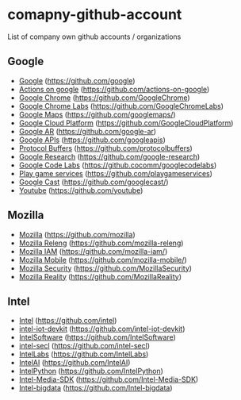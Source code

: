 # comapny-github-account
List of company own github accounts / organizations

## Google
  - [Google](https://github.com/google) (https://github.com/google)
  - [Actions on google](https://github.com/actions-on-google) (https://github.com/actions-on-google)
  - [Google Chrome](https://github.com/GoogleChrome) (https://github.com/GoogleChrome)
  - [Google Chrome Labs](https://github.com/GoogleChromeLabs) (https://github.com/GoogleChromeLabs)
  - [Google Maps](https://github.com/googlemaps/) (https://github.com/googlemaps/)
  - [Google Cloud Platform](https://github.com/GoogleCloudPlatform) (https://github.com/GoogleCloudPlatform)
  - [Google AR](https://github.com/google-ar) (https://github.com/google-ar)
  - [Google APIs](https://github.com/googleapis) (https://github.com/googleapis)
  - [Protocol Buffers](https://github.com/protocolbuffers) (https://github.com/protocolbuffers)
  - [Google Research](https://github.com/google-research) (https://github.com/google-research)
  - [Google Code Labs](https://github.cocomm/googlecodelabs) (https://github.cocomm/googlecodelabs)
  - [Play game services](https://github.com/playgameservices) (https://github.com/playgameservices)
  - [Google Cast](https://github.com/googlecast/) (https://github.com/googlecast/)
  - [Youtube](https://github.com/youtube) (https://github.com/youtube)

## Mozilla
  - [Mozilla](https://github.com/mozilla) (https://github.com/mozilla)
  - [Mozilla Releng](https://github.com/mozilla-releng) (https://github.com/mozilla-releng)
  - [Mozilla IAM](https://github.com/mozilla-iam/) (https://github.com/mozilla-iam/)
  - [Mozilla Mobile](https://github.com/mozilla-mobile/) (https://github.com/mozilla-mobile/)
  - [Mozilla Security](https://github.com/MozillaSecurity) (https://github.com/MozillaSecurity)
  - [Mozilla Reality](https://github.com/MozillaReality) (https://github.com/MozillaReality)

## Intel
  - [Intel](https://github.com/intel) (https://github.com/intel)
  - [intel-iot-devkit](https://github.com/intel-iot-devkit) (https://github.com/intel-iot-devkit)
  - [IntelSoftware](https://github.com/IntelSoftware) (https://github.com/IntelSoftware)
  - [intel-secl](https://github.com/intel-secl) (https://github.com/intel-secl)
  - [IntelLabs](https://github.com/IntelLabs) (https://github.com/IntelLabs)
  - [IntelAI](https://github.com/IntelAI) (https://github.com/IntelAI)
  - [IntelPython](https://github.com/IntelPython) (https://github.com/IntelPython)
  - [Intel-Media-SDK](https://github.com/Intel-Media-SDK) (https://github.com/Intel-Media-SDK)
  - [Intel-bigdata](https://github.com/Intel-bigdata) (https://github.com/Intel-bigdata)
